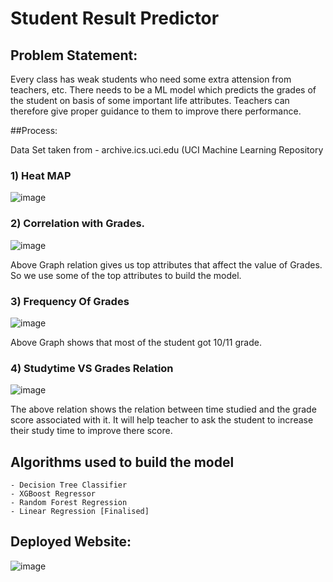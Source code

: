 # Student Result Predictor

## Problem Statement:
Every class has weak students who need some extra attension from teachers, etc.
There needs to be a ML model which predicts the grades of the student on basis of some important life attributes.
Teachers can therefore give proper guidance to them to improve there performance.

##Process:

Data Set taken from - archive.ics.uci.edu (UCI Machine Learning Repository

### 1) Heat MAP
![image](https://user-images.githubusercontent.com/97503802/215299962-1130dc8f-d19b-43e5-b7ab-4219926ccec5.png)


### 2) Correlation with Grades.
![image](https://user-images.githubusercontent.com/97503802/215296693-c47c0dff-3ca1-4b2b-8609-59ff59cc891b.png)

Above Graph relation gives us top attributes that affect the value of Grades. So we use some of the top attributes to build the model.

### 3) Frequency Of Grades
![image](https://user-images.githubusercontent.com/97503802/215296759-fa1ee93e-7afc-4acf-bc12-df24eef5fa68.png)

Above Graph shows that most of the student got 10/11 grade.

### 4) Studytime VS Grades Relation 
![image](https://user-images.githubusercontent.com/97503802/215296815-68d6083f-8f30-4645-891c-e46b4bf1de1e.png)

The above relation shows the relation between time studied and the grade score associated with it. It will help teacher to ask the student to increase their study 
time to improve there score.

## Algorithms used to build the model

    - Decision Tree Classifier
    - XGBoost Regressor
    - Random Forest Regression
    - Linear Regression [Finalised]
    
## Deployed Website:
![image](https://user-images.githubusercontent.com/97503802/215299355-9f04aeec-8510-4182-94eb-56b6ec671aa1.png)

